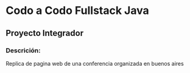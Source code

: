 # Codo a Codo Fullstack Java
## Proyecto Integrador

### Descrición:
Replica de pagina web de una conferencia organizada en buenos aires
